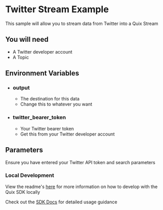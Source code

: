 # Twitter Stream Example
This sample will allow you to stream data from Twitter into a Quix Stream

## You will need

- A Twitter developer account
- A Topic

## Environment Variables

- ### output
  - The destination for this data
  - Change this to whatever you want

- ### twitter_bearer_token
  - Your Twitter bearer token
  - Get this from your Twitter developer account

## Parameters

Ensure you have entered your Twitter API token and search parameters

### Local Development

View the readme's [here](https://github.com/quixai/quix-library/tree/main/python/LocalDevelopment) 
for more information on how to develop with the Quix SDK locally

Check out the [SDK Docs](https://quix.ai/docs/sdk/introduction.html) for detailed usage guidance
